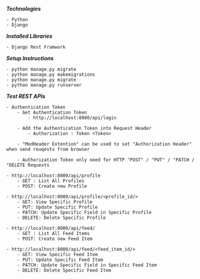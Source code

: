 **_Technologies_**

    - Python
    - Django

**_Installed Libraries_**

	- Django Rest Framwork

**_Setup Instructions_**

    - python manage.py migrate
    - python manage.py makemigrations 
    - python manage.py migrate
    - python manage.py runserver

**_Test REST APIs_**

    - Authentication Token
        - Get Authentication Token
            - http://localhost:8000/api/login
        
        - Add the Authentication Token into Request Header 
            - Authorization : Token <Token>
            
        - "ModHeader Extention" can be used to set "Authorization Header" when send reuqests from browser
        
        - Authorization Token only need for HTTP "POST" / "PUT" / "PATCH / "DELETE Requests

    - http://localhost:8000/api/profile
        - GET : List All Profiles
        - POST: Create new Profile  
        
    - http://localhost:8000/api/profile/<profile_id/>
        - GET: View Specific Profile
        - PUT: Update Specific Profile
        - PATCH: Update Specific Field in Specific Profile
        - DELETE: Delete Specific Profile
        
    - http://localhost:8000/api/feed/
        - GET : List All Feed Items
        - POST: Create new Feed Item  
        
    - http://localhost:8000/api/feed/<feed_item_id/>
        - GET: View Specific Feed Item
        - PUT: Update Specific Feed Item
        - PATCH: Update Specific Field in Specific Feed Item
        - DELETE: Delete Specific Feed Item